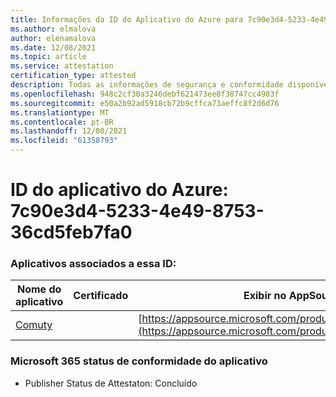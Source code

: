 ```yaml
---
title: Informações da ID do Aplicativo do Azure para 7c90e3d4-5233-4e49-8753-36cd5feb7fa0
ms.author: elmalova
author: elenamalova
ms.date: 12/08/2021
ms.topic: article
ms.service: attestation
certification_type: attested
description: Todas as informações de segurança e conformidade disponíveis para 7c90e3d4-5233-4e49-8753-36cd5feb7fa0.
ms.openlocfilehash: 948c2cf30a3246debf621473ee8f38747cc4983f
ms.sourcegitcommit: e50a2b92ad5918cb72b9cffca73aeffc8f2d6d76
ms.translationtype: MT
ms.contentlocale: pt-BR
ms.lasthandoff: 12/08/2021
ms.locfileid: "61358793"
---
```

# <a name="azure-app-id-7c90e3d4-5233-4e49-8753-36cd5feb7fa0"></a>ID do aplicativo do Azure: 7c90e3d4-5233-4e49-8753-36cd5feb7fa0


### <a name="apps-associated-with-this-id"></a>Aplicativos associados a essa ID:
| **Nome do aplicativo** | **Certificado** | **Exibir no AppSource** |
|--------------|---------------|-----------------------|
| [Comuty](https://docs.microsoft.com/microsoft-365-app-certification/forward/WA200003325) |  | [https://appsource.microsoft.com/product/office/WA200003325](https://appsource.microsoft.com/product/office/WA200003325) |

### <a name="microsoft-365-app-compliance-status"></a>Microsoft 365 status de conformidade do aplicativo
- Publisher Status de Attestaton: Concluído

